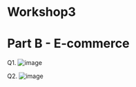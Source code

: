 # Workshop3

# Part B - E-commerce

Q1. 
![image](https://github.com/Budweiser1337/Workshop3/assets/145338914/107a7ae2-6480-4baa-9f6d-540f63ad3754)

Q2.
![image](https://github.com/Budweiser1337/Workshop3/assets/145338914/ec103518-2610-4316-b38a-158d03073fed)

